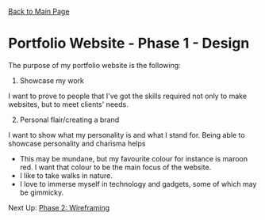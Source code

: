 [Back to Main Page](https://roguestar112.github.io/reading-notes/)

# Portfolio Website - Phase 1 - Design

The purpose of my portfolio website is the following:

1. Showcase my work

I want to prove to people that I've got the skills required not only to make websites, but to meet clients' needs.

2. Personal flair/creating a brand

I want to show what my personality is and what I stand for. Being able to showcase personality and charisma helps
- This may be mundane, but my favourite colour for instance is maroon red. I want that colour to be the main focus of the website.
- I like to take walks in nature.
- I love to immerse myself in technology and gadgets, some of which may be gimmicky.


Next Up: [Phase 2: Wireframing](./portfolio_p2.md)


